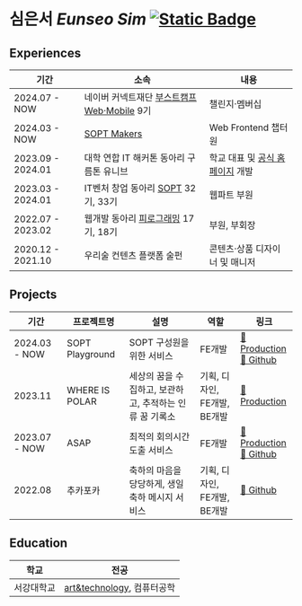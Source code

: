 # 심은서 *Eunseo Sim* <a href="https://love2luck.vercel.app/"><img alt="Static Badge" src="https://img.shields.io/badge/%EB%B0%A9%EB%AA%85%EB%A1%9D%EC%9D%84_%EB%82%A8%EA%B2%A8%EB%B3%B4%EC%84%B8%EC%9A%94-green?style=for-the-badge&logo=stackexchange&logoColor=%23fff"></a>
</a>

## Experiences
| 기간 | 소속 | 내용 |
|------|------|------|
| 2024.07 - NOW | 네이버 커넥트재단 [부스트캠프 Web·Mobile](https://boostcamp.connect.or.kr/program_wm.html) 9기 | 챌린지·멤버십 |
| 2024.03 - NOW | [SOPT Makers](https://makers.sopt.org/) | Web Frontend 챕터원 |
| 2023.09 - 2024.01 | 대학 연합 IT 해커톤 동아리 구름톤 유니브 | 학교 대표 및 [공식 홈페이지](https://9oormthon.university/) 개발 |
| 2023.03 - 2024.01 | IT벤처 창업 동아리 [SOPT](https://www.sopt.org/) 32기, 33기 | 웹파트 부원 |
| 2022.07 - 2023.02 | 웹개발 동아리 [피로그래밍](https://pirogramming.com/) 17기, 18기 | 부원, 부회장 |
| 2020.12 - 2021.10 | 우리술 컨텐츠 플랫폼 술펀 | 콘텐츠·상품 디자이너 및 매니저 |

## Projects
| 기간 | 프로젝트명 | 설명 | 역할 | 링크 |
|------|------|------|------|------|
| 2024.03 - NOW | SOPT Playground | SOPT 구성원을 위한 서비스 | FE개발 | [🔗 Production](https://playground.sopt.org/) <br/> [👾 Github](https://github.com/sopt-makers/sopt-playground-frontend) |
| 2023.11 | WHERE IS POLAR | 세상의 꿈을 수집하고, 보관하고, 추적하는 인류 꿈 기록소 | 기획, 디자인, FE개발, BE개발 | [🔗 Production](https://whereispolar.com) |
| 2023.07 - NOW | ASAP | 최적의 회의시간 도출 서비스 | FE개발 | [🔗 Production](https://www.beginwithasap.com/) <br/> [👾 Github](https://github.com/ASAP-as-soon-as-possible/ASAP_Client) |
| 2022.08 | 추카포카 | 축하의 마음을 당당하게, 생일 축하 메시지 서비스 | 기획, 디자인, FE개발, BE개발 | [👾 Github](https://github.com/Piro17-Project-Birthday/Piro17-Project-Birthday) |

## Education
| 학교 | 전공 |
|------|------|
| 서강대학교 | [art&technology](https://creative.sogang.ac.kr/about/), 컴퓨터공학 |
